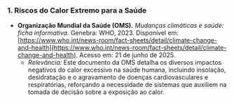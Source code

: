 ### 1. Riscos do Calor Extremo para a Saúde

* **Organização Mundial da Saúde (OMS).** *Mudanças climáticas e saúde: ficha informativa.* Genebra: WHO, 2023. Disponível em: [https://www.who.int/news-room/fact-sheets/detail/climate-change-and-health](https://www.who.int/news-room/fact-sheets/detail/climate-change-and-health). Acesso em: 21 de junho de 2025.
    * *Relevância:* Este documento da OMS detalha os diversos impactos negativos do calor excessivo na saúde humana, incluindo insolação, desidratação e o agravamento de doenças cardiovasculares e respiratórias, reforçando a necessidade de sistemas que auxiliem na tomada de decisão sobre a exposição ao calor.